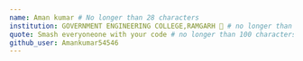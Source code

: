 ```yaml
---
name: Aman kumar # No longer than 28 characters
institution: GOVERNMENT ENGINEERING COLLEGE,RAMGARH 🚩 # no longer than 58 characters
quote: Smash everyoneone with your code # no longer than 100 characters, avoid using quotes(") to guarantee the format remains the same.
github_user: Amankumar54546
---
```

